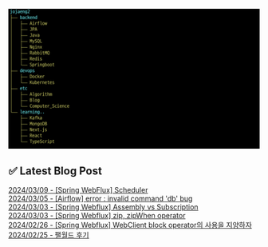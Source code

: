 ![image](./image/231205.png)

## ✅ Latest Blog Post

[2024/03/09 - [Spring WebFlux] Scheduler](http://blog.naver.com/ds4ouj/223378379889?fromRss=true) <br/>
[2024/03/05 - [Airflow] error : invalid command 'db' bug](http://blog.naver.com/ds4ouj/223374267091?fromRss=true) <br/>
[2024/03/03 - [Spring Webflux] Assembly vs Subscription](http://blog.naver.com/ds4ouj/223371893048?fromRss=true) <br/>
[2024/03/03 - [Spring Webflux] zip, zipWhen operator](http://blog.naver.com/ds4ouj/223371736694?fromRss=true) <br/>
[2024/02/26 - [Spring Webflux] WebClient block operator의 사용을 지양하자](http://blog.naver.com/ds4ouj/223366056046?fromRss=true) <br/>
[2024/02/25 - 팰월드 후기](http://blog.naver.com/ds4ouj/223364465593?fromRss=true) <br/>
